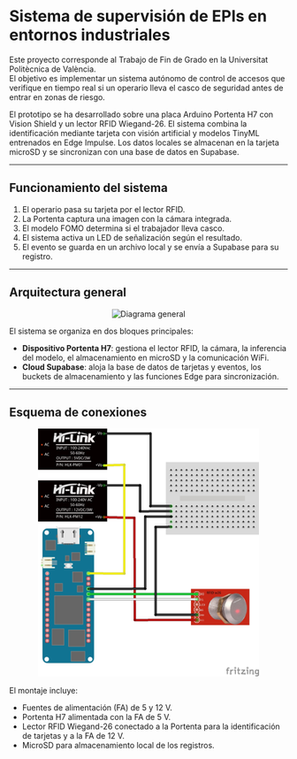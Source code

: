# Sistema de supervisión de EPIs en entornos industriales

Este proyecto corresponde al Trabajo de Fin de Grado en la Universitat Politècnica de València.  
El objetivo es implementar un sistema autónomo de control de accesos que verifique en tiempo real si un operario lleva el casco de seguridad antes de entrar en zonas de riesgo.

El prototipo se ha desarrollado sobre una placa Arduino Portenta H7 con Vision Shield y un lector RFID Wiegand-26. El sistema combina la identificación mediante tarjeta con visión artificial y modelos TinyML entrenados en Edge Impulse. Los datos locales se almacenan en la tarjeta microSD y se sincronizan con una base de datos en Supabase.

---

## Funcionamiento del sistema

1. El operario pasa su tarjeta por el lector RFID.  
2. La Portenta captura una imagen con la cámara integrada.  
3. El modelo FOMO determina si el trabajador lleva casco.  
4. El sistema activa un LED de señalización según el resultado.  
5. El evento se guarda en un archivo local y se envía a Supabase para su registro.

---

## Arquitectura general

<p align="center">
  <img src="diagrama_general.jpg" alt="Diagrama general" width="600"/>
</p>

El sistema se organiza en dos bloques principales:

- **Dispositivo Portenta H7**: gestiona el lector RFID, la cámara, la inferencia del modelo, el almacenamiento en microSD y la comunicación WiFi.
- **Cloud Supabase**: aloja la base de datos de tarjetas y eventos, los buckets de almacenamiento y las funciones Edge para sincronización.

---

## Esquema de conexiones

<p align="center">
  <img src="conexion_sistema.jpg" alt="Conexión del sistema" width="400"/>
</p>

El montaje incluye:

- Fuentes de alimentación (FA) de 5 y 12 V.
- Portenta H7 alimentada con la FA de 5 V.  
- Lector RFID Wiegand-26 conectado a la Portenta para la identificación de tarjetas y a la FA de 12 V.  
- MicroSD para almacenamiento local de los registros.


